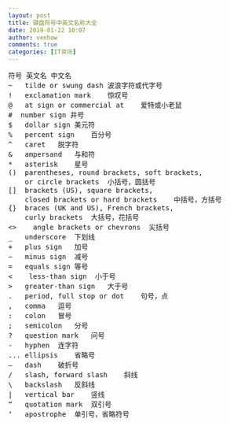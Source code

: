 ```yaml
---
layout: post
title: 键盘符号中英文名称大全
date: 2019-01-22 10:07
author: venhow
comments: true
categories: [IT资讯]
---
```

<pre>符号 英文名 中文名
~   tilde or swung dash 波浪字符或代字号
!   exclamation mark    惊叹号
@   at sign or commercial at    爱特或小老鼠
#  number sign 井号
$   dollar sign 美元符
%   percent sign    百分号
^   caret   脱字符
&amp;   ampersand   与和符
*   asterisk    星号
()  parentheses, round brackets, soft brackets, 
    or circle brackets  小括号，圆括号
[]  brackets (US), square brackets, 
    closed brackets or hard brackets    中括号，方括号
{}  braces (UK and US), French brackets, 
    curly brackets  大括号，花括号
&lt;&gt;    angle brackets or chevrons  尖括号
_   underscore  下划线
+   plus sign   加号
−   minus sign  减号
=   equals sign 等号
&lt;    less-than sign  小于号
&gt;   greater-than sign   大于号
.   period, full stop or dot    句号，点
,   comma   逗号
:   colon   冒号
;   semicolon   分号
?   question mark   问号
-   hyphen  连字符
... ellipsis    省略号
–   dash    破折号
/   slash, forward slash    斜线
\   backslash   反斜线
|   vertical bar    竖线
“   quotation mark  双引号
‘   apostrophe  单引号，省略符号</pre>
